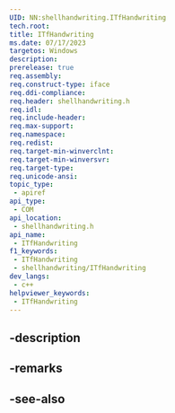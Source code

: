 ```yaml
---
UID: NN:shellhandwriting.ITfHandwriting
tech.root: 
title: ITfHandwriting
ms.date: 07/17/2023
targetos: Windows
description: 
prerelease: true
req.assembly: 
req.construct-type: iface
req.ddi-compliance: 
req.header: shellhandwriting.h
req.idl: 
req.include-header: 
req.max-support: 
req.namespace: 
req.redist: 
req.target-min-winverclnt: 
req.target-min-winversvr: 
req.target-type: 
req.unicode-ansi: 
topic_type:
 - apiref
api_type:
 - COM
api_location:
 - shellhandwriting.h
api_name:
 - ITfHandwriting
f1_keywords:
 - ITfHandwriting
 - shellhandwriting/ITfHandwriting
dev_langs:
 - c++
helpviewer_keywords:
 - ITfHandwriting
---
```


## -description

## -remarks

## -see-also


